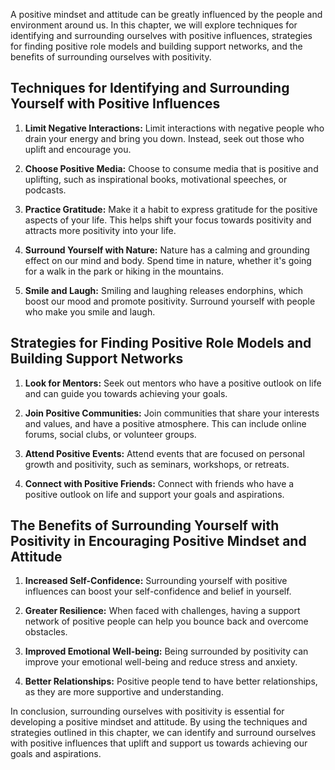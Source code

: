 
A positive mindset and attitude can be greatly influenced by the people and environment around us. In this chapter, we will explore techniques for identifying and surrounding ourselves with positive influences, strategies for finding positive role models and building support networks, and the benefits of surrounding ourselves with positivity.

Techniques for Identifying and Surrounding Yourself with Positive Influences
----------------------------------------------------------------------------

1. **Limit Negative Interactions:** Limit interactions with negative people who drain your energy and bring you down. Instead, seek out those who uplift and encourage you.

2. **Choose Positive Media:** Choose to consume media that is positive and uplifting, such as inspirational books, motivational speeches, or podcasts.

3. **Practice Gratitude:** Make it a habit to express gratitude for the positive aspects of your life. This helps shift your focus towards positivity and attracts more positivity into your life.

4. **Surround Yourself with Nature:** Nature has a calming and grounding effect on our mind and body. Spend time in nature, whether it's going for a walk in the park or hiking in the mountains.

5. **Smile and Laugh:** Smiling and laughing releases endorphins, which boost our mood and promote positivity. Surround yourself with people who make you smile and laugh.

Strategies for Finding Positive Role Models and Building Support Networks
-------------------------------------------------------------------------

1. **Look for Mentors:** Seek out mentors who have a positive outlook on life and can guide you towards achieving your goals.

2. **Join Positive Communities:** Join communities that share your interests and values, and have a positive atmosphere. This can include online forums, social clubs, or volunteer groups.

3. **Attend Positive Events:** Attend events that are focused on personal growth and positivity, such as seminars, workshops, or retreats.

4. **Connect with Positive Friends:** Connect with friends who have a positive outlook on life and support your goals and aspirations.

The Benefits of Surrounding Yourself with Positivity in Encouraging Positive Mindset and Attitude
-------------------------------------------------------------------------------------------------

1. **Increased Self-Confidence:** Surrounding yourself with positive influences can boost your self-confidence and belief in yourself.

2. **Greater Resilience:** When faced with challenges, having a support network of positive people can help you bounce back and overcome obstacles.

3. **Improved Emotional Well-being:** Being surrounded by positivity can improve your emotional well-being and reduce stress and anxiety.

4. **Better Relationships:** Positive people tend to have better relationships, as they are more supportive and understanding.

In conclusion, surrounding ourselves with positivity is essential for developing a positive mindset and attitude. By using the techniques and strategies outlined in this chapter, we can identify and surround ourselves with positive influences that uplift and support us towards achieving our goals and aspirations.
